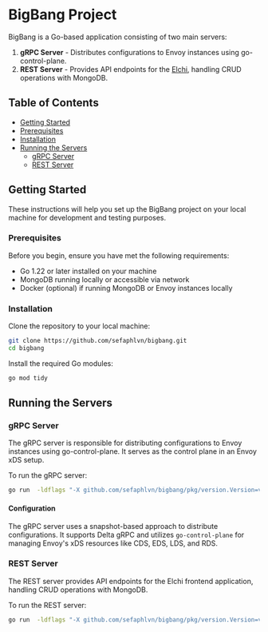 # BigBang Project

BigBang is a Go-based application consisting of two main servers:
1. **gRPC Server** - Distributes configurations to Envoy instances using go-control-plane.
2. **REST Server** - Provides API endpoints for the [Elchi](https://github.com/sefaphlvn/elchi), handling CRUD operations with MongoDB.

## Table of Contents
- [Getting Started](#getting-started)
- [Prerequisites](#prerequisites)
- [Installation](#installation)
- [Running the Servers](#running-the-servers)
  - [gRPC Server](#grpc-server)
  - [REST Server](#rest-server)

## Getting Started

These instructions will help you set up the BigBang project on your local machine for development and testing purposes.

### Prerequisites

Before you begin, ensure you have met the following requirements:
- Go 1.22 or later installed on your machine
- MongoDB running locally or accessible via network
- Docker (optional) if running MongoDB or Envoy instances locally

### Installation

Clone the repository to your local machine:

```bash
git clone https://github.com/sefaphlvn/bigbang.git
cd bigbang
```

Install the required Go modules:

```bash
go mod tidy
```

## Running the Servers

### gRPC Server

The gRPC server is responsible for distributing configurations to Envoy instances using go-control-plane. It serves as the control plane in an Envoy xDS setup.

To run the gRPC server:

```bash
go run  -ldflags "-X github.com/sefaphlvn/bigbang/pkg/version.Version=v1.33.2 server-grpc
```

#### Configuration

The gRPC server uses a snapshot-based approach to distribute configurations. It supports Delta gRPC and utilizes `go-control-plane` for managing Envoy's xDS resources like CDS, EDS, LDS, and RDS.


### REST Server

The REST server provides API endpoints for the Elchi frontend application, handling CRUD operations with MongoDB.

To run the REST server:

```bash
go run  -ldflags "-X github.com/sefaphlvn/bigbang/pkg/version.Version=v1.33.2" main.go server-rest
```